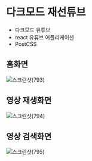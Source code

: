 # 다크모드 재선튜브

- 다크모드 유튜브
- react 유튜브 어플리케이션
- PostCSS

## 홈화면
![스크린샷(793)](https://user-images.githubusercontent.com/67785334/102315522-a2edf180-3fb7-11eb-9608-63e9c1f48160.png)

## 영상 재생화면
![스크린샷(794)](https://user-images.githubusercontent.com/67785334/102315526-a4b7b500-3fb7-11eb-828a-5ac26ef44bd8.png)

## 영상 검색화면
![스크린샷(795)](https://user-images.githubusercontent.com/67785334/102315528-a5e8e200-3fb7-11eb-8488-9b3dd98fecd6.png)
